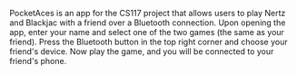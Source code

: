 PocketAces is an app for the CS117 project that allows users to play Nertz and Blackjac with a friend over a Bluetooth connection. Upon opening the app, enter your name and select one of the two games (the same as your friend). Press the Bluetooth button in the top right corner and choose your friend's device. Now play the game, and you will be connected to your friend's phone. 
